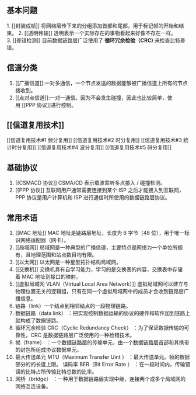 
## 基本问题
1. [[封装成帧]]
将网络层传下来的分组添加首部和尾部，用于标记帧的开始和结束。
2. [[透明传输]]
透明表示一个实际存在的事物看起来好像不存在一样。
3. [[差错检测]]
目前数据链路层广泛使用了 **循环冗余检验（CRC)** 来检查比特差错。
## 信道分类
1. [[广播信道]]:一对多通信，一个节点发送的数据能够被广播信道上所有的节点接收到。
2. [[点对点信道]]:一对一通信。因为不会发生碰撞，因此也比较简单，使用 [[PPP 协议]]进行控制。
## [[信道复用技术]]
[[信道复用技术#1 频分复用]]
[[信道复用技术#2 时分复用]]
[[信道复用技术#3 统计时分复用]]
[[信道复用技术#4 波分复用]]
[[信道复用技术#5 码分复用]]
## 基础协议
1. [[CSMACD 协议]]
CSMA/CD 表示载波监听多点接入 / 碰撞检测。
1. [[PPP 协议]]
互联网用户通常需要连接到某个 ISP 之后才能接入到互联网，PPP 协议是用户计算机和 ISP 进行通信时所使用的数据链路层协议。

## 常用术语
1. [[MAC 地址]]
MAC 地址是链路层地址，长度为 6 字节（48 位），用于唯一标识网络适配器（网卡）。
1. [[局域网]]
局域网是一种典型的广播信道，主要特点是网络为一个单位所拥有，且地理范围和站点数目均有限。
1. [[以太网]]
以太网是一种星型拓扑结构局域网。
1. [[交换机]]
交换机具有自学习能力，学习的是交换表的内容，交换表中存储着 MAC 地址到接口的映射。
1. [[虚拟局域网 VLAN（Virtual Local Area Network）]]
虚拟局域网可以建立与物理位置无关的逻辑组，只有在同一个虚拟局域网中的成员才会收到链路层广播信息。
1. 链路（link）一个结点到相邻结点的一段物理链路。
1. 数据链路（data link） ：把实现控制数据运输的协议的硬件和软件加到链路上就构成了数据链路。
1. 循环冗余检验 CRC（Cyclic Redundancy Check） ：为了保证数据传输的可靠性，CRC 是数据链路层广泛使用的一种检错技术。
1. 帧（frame） ：一个数据链路层的传输单元，由一个数据链路层首部和其携带的封包所组成协议数据单元。
1. 最大传送单元 MTU（Maximum Transfer Uint ） ：最大传送单元。帧的数据部分的的长度上限。
误码率 BER（Bit Error Rate ） ：在一段时间内，传输错误的比特占所传输比特总数的比率。
2. 网桥（bridge） ：一种用于数据链路层实现中继，连接两个或多个局域网的网络互连设备。


